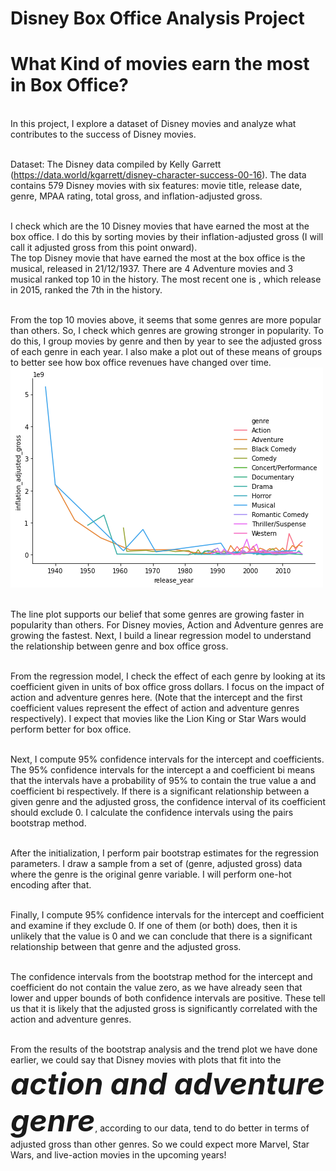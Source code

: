 # Disney Box Office Analysis Project
# What Kind of movies earn the most in Box Office?

<br> In this project, I explore a dataset of Disney movies and analyze what contributes to the success of Disney movies.

<br> Dataset: The Disney data compiled by Kelly Garrett (https://data.world/kgarrett/disney-character-success-00-16). The data contains 579 Disney movies with six features: movie title, release date, genre, MPAA rating, total gross, and inflation-adjusted gross.

<br> I check which are the 10 Disney movies that have earned the most at the box office. I do this by sorting movies by their inflation-adjusted gross (I will call it adjusted gross from this point onward).
<br> The top Disney movie that have earned the most at the box office is the musical, <Snow White and the Seven Dwarfs> released in 21/12/1937. There are 4 Adventure movies and 3 musical ranked top 10 in the history. The most recent one is <Star Wars Ep. VII: The Force Awakens>, which release in 2015, ranked the 7th in the history.

<br>From the top 10 movies above, it seems that some genres are more popular than others. So, I check which genres are growing stronger in popularity. To do this, I group movies by genre and then by year to see the adjusted gross of each genre in each year. I also make a plot out of these means of groups to better see how box office revenues have changed over time.
<img alt="My Image" src="plot.png" />

<br>The line plot supports our belief that some genres are growing faster in popularity than others. For Disney movies, Action and Adventure genres are growing the fastest. Next, I build a linear regression model to understand the relationship between genre and box office gross.

<br>From the regression model, I check the effect of each genre by looking at its coefficient given in units of box office gross dollars. I focus on the impact of action and adventure genres here. (Note that the intercept and the first coefficient values represent the effect of action and adventure genres respectively). I expect that movies like the Lion King or Star Wars would perform better for box office.

<br>Next, I compute 95% confidence intervals for the intercept and coefficients. The 95% confidence intervals for the intercept a and coefficient bi means that the intervals have a probability of 95% to contain the true value a and coefficient bi respectively. If there is a significant relationship between a given genre and the adjusted gross, the confidence interval of its coefficient should exclude 0. I calculate the confidence intervals using the pairs bootstrap method.

<br>After the initialization, I perform pair bootstrap estimates for the regression parameters. I draw a sample from a set of (genre, adjusted gross) data where the genre is the original genre variable. I will perform one-hot encoding after that.

<br> Finally, I compute 95% confidence intervals for the intercept and coefficient and examine if they exclude 0. If one of them (or both) does, then it is unlikely that the value is 0 and we can conclude that there is a significant relationship between that genre and the adjusted gross.

<br> The confidence intervals from the bootstrap method for the intercept and coefficient do not contain the value zero, as we have already seen that lower and upper bounds of both confidence intervals are positive. These tell us that it is likely that the adjusted gross is significantly correlated with the action and adventure genres.

<br> From the results of the bootstrap analysis and the trend plot we have done earlier, we could say that Disney movies with plots that fit into the <b><i><font size=16> action and adventure genre</i></b></bigger></font>, according to our data, tend to do better in terms of adjusted gross than other genres. So we could expect more Marvel, Star Wars, and live-action movies in the upcoming years!

